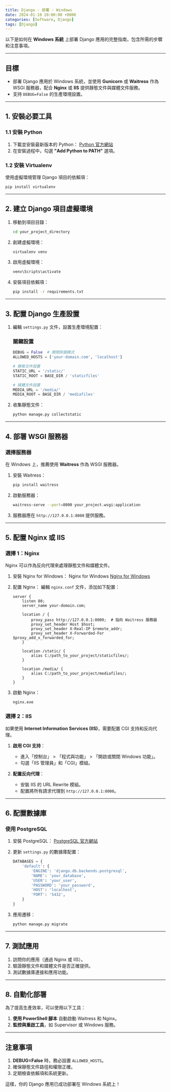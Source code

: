 ```yaml
---
title: Django - 部署 - Windows
date: 2024-01-18 20:00:00 +0800
categories: [Software, Django]
tags: [Django]
---
```


以下是如何在 **Windows 系統** 上部署 Django 應用的完整指南，包含所需的步驟和注意事項。

---

## **目標**
- 部署 Django 應用於 Windows 系統，並使用 **Gunicorn** 或 **Waitress** 作為 WSGI 服務器，配合 **Nginx** 或 **IIS** 提供靜態文件與媒體文件服務。
- 支持 `DEBUG=False` 的生產環境設置。

---

## **1. 安裝必要工具**
### **1.1 安裝 Python**
1. 下載並安裝最新版本的 Python：
   [Python 官方網站](https://www.python.org/)
2. 在安裝過程中，勾選 **"Add Python to PATH"** 選項。

### **1.2 安裝 Virtualenv**
使用虛擬環境管理 Django 項目的依賴項：
```bash
pip install virtualenv
```

---

## **2. 建立 Django 項目虛擬環境**
1. 移動到項目目錄：
   ```bash
   cd your_project_directory
   ```

2. 創建虛擬環境：
   ```bash
   virtualenv venv
   ```

3. 啟用虛擬環境：
   ```bash
   venv\Scripts\activate
   ```

4. 安裝項目依賴項：
   ```bash
   pip install -r requirements.txt
   ```

---

## **3. 配置 Django 生產設置**

1. 編輯 `settings.py` 文件，設置生產環境配置：

   ### **關鍵設置**
   ```python
   DEBUG = False  # 關閉除錯模式
   ALLOWED_HOSTS = ['your-domain.com', 'localhost']

   # 靜態文件設置
   STATIC_URL = '/static/'
   STATIC_ROOT = BASE_DIR / 'staticfiles'

   # 媒體文件設置
   MEDIA_URL = '/media/'
   MEDIA_ROOT = BASE_DIR / 'mediafiles'
   ```

2. 收集靜態文件：
   ```bash
   python manage.py collectstatic
   ```

---

## **4. 部署 WSGI 服務器**

### **選擇服務器**
在 Windows 上，推薦使用 **Waitress** 作為 WSGI 服務器。

1. 安裝 Waitress：
   ```bash
   pip install waitress
   ```

2. 啟動服務器：
   ```bash
   waitress-serve --port=8000 your_project.wsgi:application
   ```

3. 服務器應在 `http://127.0.0.1:8000` 提供服務。

---

## **5. 配置 Nginx 或 IIS**

### **選擇 1：Nginx**
Nginx 可以作為反向代理來處理靜態文件和媒體文件。

1. 安裝 Nginx for Windows：
   Nginx for Windows [Nginx for Windows](http://nginx.org/en/download.html)

2. 配置 Nginx：
   編輯 `nginx.conf` 文件，添加如下配置：
   ```nginx
   server {
       listen 80;
       server_name your-domain.com;

       location / {
           proxy_pass http://127.0.0.1:8000;  # 指向 Waitress 服務器
           proxy_set_header Host $host;
           proxy_set_header X-Real-IP $remote_addr;
           proxy_set_header X-Forwarded-For $proxy_add_x_forwarded_for;
       }

       location /static/ {
           alias C:/path_to_your_project/staticfiles/;
       }

       location /media/ {
           alias C:/path_to_your_project/mediafiles/;
       }
   }
   ```

3. 啟動 Nginx：
   ```bash
   nginx.exe
   ```

### **選擇 2：IIS**
如果使用 **Internet Information Services (IIS)**，需要配置 CGI 支持和反向代理。

1. **啟用 CGI 支持**：
   - 進入「控制台」 > 「程式與功能」 > 「開啟或關閉 Windows 功能」。
   - 勾選「IIS 管理員」和「CGI」模組。

2. **配置反向代理**：
   - 安裝 IIS 的 URL Rewrite 模組。
   - 配置將所有請求代理到 `http://127.0.0.1:8000`。

---

## **6. 配置數據庫**
### **使用 PostgreSQL**
1. 安裝 PostgreSQL：
   [PostgreSQL 官方網站](https://www.postgresql.org/download/)

2. 更新 `settings.py` 的數據庫配置：
   ```python
   DATABASES = {
       'default': {
           'ENGINE': 'django.db.backends.postgresql',
           'NAME': 'your_database',
           'USER': 'your_user',
           'PASSWORD': 'your_password',
           'HOST': 'localhost',
           'PORT': '5432',
       }
   }
   ```

3. 應用遷移：
   ```bash
   python manage.py migrate
   ```

---

## **7. 測試應用**
1. 訪問你的應用（通過 Nginx 或 IIS）。
2. 驗證靜態文件和媒體文件是否正確提供。
3. 測試數據庫連接和應用功能。

---

## **8. 自動化部署**
為了提高生產效率，可以使用以下工具：
1. **使用 PowerShell 腳本** 自動啟動 Waitress 和 Nginx。
2. **監控與重啟工具**，如 Supervisor 或 Windows 服務。

---

## **注意事項**
1. **DEBUG=False** 時，務必設置 `ALLOWED_HOSTS`。
2. 確保靜態文件路徑和權限正確。
3. 定期檢查依賴項和系統更新。

這樣，你的 Django 應用已成功部署在 Windows 系統上！
